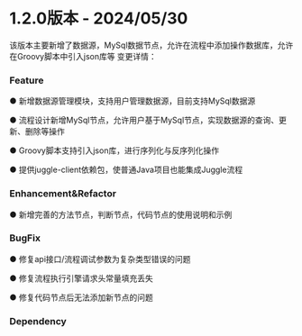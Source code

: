 # 1.2.0版本 - 2024/05/30

该版本主要新增了数据源，MySql数据节点，允许在流程中添加操作数据库，允许在Groovy脚本中引入json库等
变更详情：

### Feature

● 新增数据源管理模块，支持用户管理数据源，目前支持MySql数据源

● 流程设计新增MySql节点，允许用户基于MySql节点，实现数据源的查询、更新、删除等操作

● Groovy脚本支持引入json库，进行序列化与反序列化操作

● 提供juggle-client依赖包，使普通Java项目也能集成Juggle流程


### Enhancement&Refactor

● 新增完善的方法节点，判断节点，代码节点的使用说明和示例

### BugFix

● 修复api接口/流程调试参数为复杂类型错误的问题

● 修复流程执行引擎请求头常量填充丢失

● 修复代码节点后无法添加新节点的问题

### Dependency
